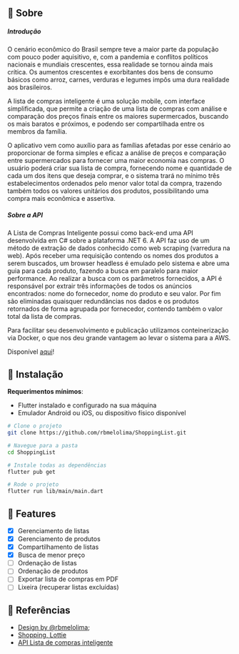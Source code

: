 ## 📃 Sobre
##### Introdução
O cenário econômico do Brasil sempre teve a maior parte da população com pouco poder aquisitivo, e, com a pandemia e conflitos políticos nacionais e mundiais crescentes, essa realidade se tornou ainda mais crítica. Os aumentos crescentes e exorbitantes dos bens de consumo básicos como arroz, carnes, verduras e legumes impôs uma dura realidade aos brasileiros.

A lista de compras inteligente é uma solução mobile, com interface simplificada, que permite a criação de uma lista de compras com análise e comparação dos preços finais entre os maiores supermercados, buscando os mais baratos e próximos, e podendo ser compartilhada entre os membros da família.

O aplicativo vem como auxílio para as famílias afetadas por esse cenário ao proporcionar de forma simples e eficaz a análise de preços e comparação entre supermercados para fornecer uma maior economia nas compras. O usuário poderá criar sua lista de compra, fornecendo nome e quantidade de cada um dos itens que deseja comprar, e o sistema trará no mínimo três estabelecimentos ordenados pelo menor valor total da compra, trazendo também todos os valores unitários dos produtos, possibilitando uma compra mais econômica e assertiva.

##### Sobre a API
A Lista de Compras Inteligente possui como back-end uma API desenvolvida em C# sobre a plataforma .NET 6. A API faz uso de um método de extração de dados conhecido como web scraping (varredura na web). Após receber uma requisição contendo os nomes dos produtos a serem buscados, um browser headless é emulado pelo sistema e abre uma guia para cada produto, fazendo a busca em paralelo para maior performance. Ao realizar a busca com os parâmetros fornecidos, a API é responsável por extrair três informações de todos os anúncios encontrados: nome do fornecedor, nome do produto e seu valor. Por fim são eliminadas quaisquer redundâncias nos dados e os produtos retornados de forma agrupada por fornecedor, contendo também o valor total da lista de compras.

Para facilitar seu desenvolvimento e publicação utilizamos conteinerização via Docker, o que nos deu grande vantagem ao levar o sistema para a AWS.

Disponível [aqui](https://github.com/igortelheiro/Fatec-ListaDeComprasInteligente)!

## 🔨 Instalação
**Requerimentos mínimos**:
- Flutter instalado e configurado na sua máquina
- Emulador Android ou iOS, ou dispositivo físico disponível

```bash
# Clone o projeto
git clone https://github.com/rbmelolima/ShoppingList.git

# Navegue para a pasta
cd ShoppingList

# Instale todas as dependências
flutter pub get

# Rode o projeto
flutter run lib/main/main.dart
```


## 🎯 Features
- [x] Gerenciamento de listas
- [x] Gerenciamento de produtos 
- [x] Compartilhamento de listas
- [x] Busca de menor preço
- [ ]  Ordenação de listas
- [ ]  Ordenação de produtos
- [ ]  Exportar lista de compras em PDF
- [ ]  Lixeira (recuperar listas excluídas)

## 🔗 Referências
- [Design by @rbmelolima](https://www.figma.com/file/3BCcMUSxDhn8OkWFrqoZZ3/Lista-de-compras-inteligente?node-id=2%3A9);
- [Shopping, Lottie](https://lottiefiles.com/83548-online-shopping-black-friday)
- [API Lista de compras inteligente](https://github.com/igortelheiro/Fatec-ListaDeComprasInteligente)

